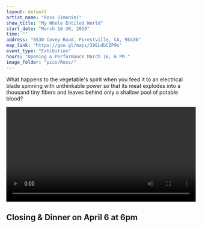 ```yaml
---
layout: default
artist_name: "Ross Simonini"
show_title: "My Whole Entiled World"
start_date: "March 16-30, 2019"
time: ""
address: "6530 Covey Road, Forestville, CA, 95436"
map_link: "https://goo.gl/maps/39ELdbCZP9s"
event_type: "Exhibition"
hours: "Opening & Performance March 16, 6 PM."
image_folder: "pics/Ross/"
---
```

What happens to the vegetable's spirit when you feed it to an electrical blade spinning with unthinkable power so that its meat explodes into a thousand tiny fibers and leaves behind only a shallow pool of potable blood? 

<video width="100%" controls="controls">
  <source src="{{ site.url }}/pics/Ross/Ross.mp4">
</video>
<br>

## Closing & Dinner on April 6 at 6pm


